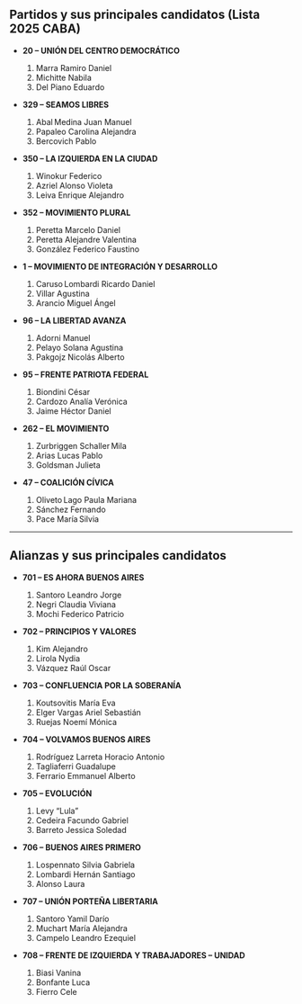 ## Partidos y sus principales candidatos (Lista 2025 CABA)

- **20 – UNIÓN DEL CENTRO DEMOCRÁTICO**  
  1. Marra Ramiro Daniel  
  2. Michitte Nabila  
  3. Del Piano Eduardo  

- **329 – SEAMOS LIBRES**  
  1. Abal Medina Juan Manuel  
  2. Papaleo Carolina Alejandra  
  3. Bercovich Pablo  

- **350 – LA IZQUIERDA EN LA CIUDAD**  
  1. Winokur Federico  
  2. Azriel Alonso Violeta  
  3. Leiva Enrique Alejandro  

- **352 – MOVIMIENTO PLURAL**  
  1. Peretta Marcelo Daniel  
  2. Peretta Alejandre Valentina  
  3. González Federico Faustino  

- **1 – MOVIMIENTO DE INTEGRACIÓN Y DESARROLLO**  
  1. Caruso Lombardi Ricardo Daniel  
  2. Villar Agustina  
  3. Arancio Miguel Ángel  

- **96 – LA LIBERTAD AVANZA**  
  1. Adorni Manuel  
  2. Pelayo Solana Agustina  
  3. Pakgojz Nicolás Alberto  

- **95 – FRENTE PATRIOTA FEDERAL**  
  1. Biondini César  
  2. Cardozo Analía Verónica  
  3. Jaime Héctor Daniel  

- **262 – EL MOVIMIENTO**  
  1. Zurbriggen Schaller Mila  
  2. Arias Lucas Pablo  
  3. Goldsman Julieta  

- **47 – COALICIÓN CÍVICA**  
  1. Oliveto Lago Paula Mariana  
  2. Sánchez Fernando  
  3. Pace María Silvia  

---

## Alianzas y sus principales candidatos

- **701 – ES AHORA BUENOS AIRES**  
  1. Santoro Leandro Jorge  
  2. Negri Claudia Viviana  
  3. Mochi Federico Patricio  

- **702 – PRINCIPIOS Y VALORES**  
  1. Kim Alejandro  
  2. Lirola Nydia  
  3. Vázquez Raúl Oscar  

- **703 – CONFLUENCIA POR LA SOBERANÍA**  
  1. Koutsovitis María Eva  
  2. Elger Vargas Ariel Sebastián  
  3. Ruejas Noemí Mónica  

- **704 – VOLVAMOS BUENOS AIRES**  
  1. Rodríguez Larreta Horacio Antonio  
  2. Tagliaferri Guadalupe  
  3. Ferrario Emmanuel Alberto  

- **705 – EVOLUCIÓN**  
  1. Levy “Lula”  
  2. Cedeira Facundo Gabriel  
  3. Barreto Jessica Soledad  

- **706 – BUENOS AIRES PRIMERO**  
  1. Lospennato Silvia Gabriela  
  2. Lombardi Hernán Santiago  
  3. Alonso Laura  

- **707 – UNIÓN PORTEÑA LIBERTARIA**  
  1. Santoro Yamil Darío  
  2. Muchart María Alejandra  
  3. Campelo Leandro Ezequiel  

- **708 – FRENTE DE IZQUIERDA Y TRABAJADORES – UNIDAD**  
  1. Biasi Vanina  
  2. Bonfante Luca  
  3. Fierro Cele  